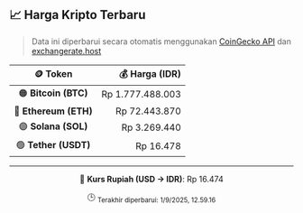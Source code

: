 

<!-- HARGA_KRIPTO -->
## 📈 Harga Kripto Terbaru

> Data ini diperbarui secara otomatis menggunakan [CoinGecko API](https://www.coingecko.com/) dan [exchangerate.host](https://exchangerate.host/)

<div align="center">

| 🪙 Token | 💰 Harga (IDR) |
|:------:|---------------:|
| 🟠 **Bitcoin (BTC)**   | Rp 1.777.488.003 |
| 🔵 **Ethereum (ETH)**  | Rp 72.443.870 |
| 🟣 **Solana (SOL)**    | Rp 3.269.440 |
| 🟢 **Tether (USDT)**   | Rp 16.478 |

---

💱 **Kurs Rupiah (USD → IDR)**: Rp 16.474

🕒 <sub>Terakhir diperbarui: 1/9/2025, 12.59.16</sub>

</div>
<!-- /HARGA_KRIPTO -->
